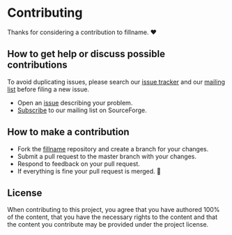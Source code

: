 # Contributing

Thanks for considering a contribution to fillname. ❤️

## How to get help or discuss possible contributions

To avoid duplicating issues, please search our [issue tracker][issues] and our [mailing list][mailing_list] before filing a new issue.

* Open an [issue][new_issue] describing your problem.
* [Subscribe][subscribe] to our mailing list on SourceForge.

## How to make a contribution

* Fork the [fillname][project_url] repository and create a branch for your
  changes.
* Submit a pull request to the master branch with your changes.
* Respond to feedback on your pull request.
* If everything is fine your pull request is merged. 🥳

## License

When contributing to this project, you agree that you have authored 100% of the
content, that you have the necessary rights to the content and that the content
you contribute may be provided under the project license.

[issues]: https://fillname.org/issues/
[new_issue]:  https://fillname.org/issues/new/
[mailing_list]: https://sourceforge.net/p/potassco/mailman/potassco-users/
[subscribe]: https://sourceforge.net/projects/potassco/lists/potassco-users/
[project_url]: https://fillname.org/
